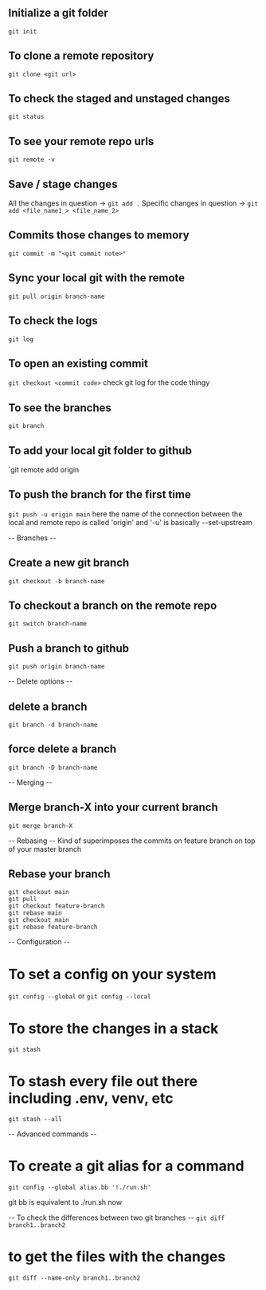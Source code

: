 ## Initialize a git folder
`git init`

## To clone a remote repository
`git clone <git url>`

## To check the staged and unstaged changes
`git status`

## To see your remote repo urls
`git remote -v`

## Save / stage changes
All the changes in question -> `git add .`
Specific changes in question -> `git add <file_name1_> <file_name_2>`

## Commits those changes to memory
`git commit -m "<git commit note>"`

## Sync your local git with the remote
`git pull origin branch-name`

## To check the logs
`git log`

## To open an existing commit
`git checkout <commit code>` 
check git log for the code thingy

## To see the branches
`git branch`

## To add your local git folder to github
`git remote add origin <local-git-path>

## To push the branch for the first time
`git push -u origin main` 
here the name of the connection between the local and remote repo is called 'origin' and '-u' is basically --set-upstream

-- Branches --
## Create a new git branch
`git checkout -b branch-name`

## To checkout a branch on the remote repo
`git switch branch-name`

## Push a branch to github
`git push origin branch-name`

-- Delete options --
## delete a branch
`git branch -d branch-name`

## force delete a branch
`git branch -D branch-name`

-- Merging --
## Merge branch-X into your current branch
`git merge branch-X`

-- Rebasing --
Kind of superimposes the commits on feature branch on top of your master branch

## Rebase your branch
```
git checkout main
git pull
git checkout feature-branch
git rebase main
git checkout main
git rebase feature-branch
```

-- Configuration --
# To set a config on your system
`git config --global`
or
`git config --local`

# To store the changes in a stack
`git stash`

# To stash every file out there including .env, venv, etc
`git stash --all`

-- Advanced commands --
# To create a git alias for a command
`git config --global alias.bb '!./run.sh'`

git bb is equivalent to ./run.sh now

-- To check the differences between two git branches --
`git diff branch1..branch2`

# to get the files with the changes
`git diff --name-only branch1..branch2`

